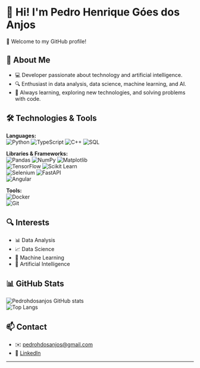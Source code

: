 # 👋 Hi! I'm Pedro Henrique Góes dos Anjos

🌟 Welcome to my GitHub profile!

## 🚀 About Me

- 💻 Developer passionate about technology and artificial intelligence.  
- 🔍 Enthusiast in data analysis, data science, machine learning, and AI.  
- 🎯 Always learning, exploring new technologies, and solving problems with code.  

## 🛠️ Technologies & Tools

**Languages:**  
![Python](https://img.shields.io/badge/Python-3776AB?style=for-the-badge&logo=python&logoColor=white) 
![TypeScript](https://img.shields.io/badge/TypeScript-3178C6?style=for-the-badge&logo=typescript&logoColor=white) 
![C++](https://img.shields.io/badge/C++-00599C?style=for-the-badge&logo=cplusplus&logoColor=white) 
![SQL](https://img.shields.io/badge/SQL-4479A1?style=for-the-badge&logo=postgresql&logoColor=white)  

**Libraries & Frameworks:**  
![Pandas](https://img.shields.io/badge/Pandas-150458?style=for-the-badge&logo=pandas&logoColor=white) 
![NumPy](https://img.shields.io/badge/NumPy-013243?style=for-the-badge&logo=numpy&logoColor=white) 
![Matplotlib](https://img.shields.io/badge/Matplotlib-11557C?style=for-the-badge&logo=matplotlib&logoColor=white)  
![TensorFlow](https://img.shields.io/badge/TensorFlow-FF6F00?style=for-the-badge&logo=tensorflow&logoColor=white) 
![Scikit Learn](https://img.shields.io/badge/Scikit--Learn-F7931E?style=for-the-badge&logo=scikit-learn&logoColor=white)  
![Selenium](https://img.shields.io/badge/Selenium-43B02A?style=for-the-badge&logo=selenium&logoColor=white) 
![FastAPI](https://img.shields.io/badge/FastAPI-009688?style=for-the-badge&logo=fastapi&logoColor=white)  
![Angular](https://img.shields.io/badge/Angular-DD0031?style=for-the-badge&logo=angular&logoColor=white)  

**Tools:**  
![Docker](https://img.shields.io/badge/Docker-2496ED?style=for-the-badge&logo=docker&logoColor=white)  
![Git](https://img.shields.io/badge/Git-F05032?style=for-the-badge&logo=git&logoColor=white)  

## 🔍 Interests

- 📊 Data Analysis  
- 📈 Data Science  
- 🤖 Machine Learning  
- 🧠 Artificial Intelligence  

## 📊 GitHub Stats

![Pedrohdosanjos GitHub stats](https://github-readme-stats.vercel.app/api?username=pedrohdosanjos&show_icons=true&theme=github_dark)  
![Top Langs](https://github-readme-stats.vercel.app/api/top-langs/?username=pedrohdosanjos&layout=compact&theme=github_dark)

## 📫 Contact

- ✉️ pedrohdosanjos@gmail.com  
- 🔗 [LinkedIn](https://www.linkedin.com/in/pedro-g%C3%B3es-39b611208/)  

---
